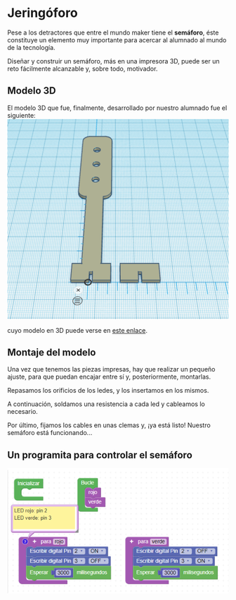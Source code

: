# Jeringóforo

Pese a los detractores que entre el mundo maker tiene el **semáforo**, éste constituye un elemento muy importante para acercar al alumnado al mundo de la tecnología.  

Diseñar y construir un semáforo, más en una impresora 3D, puede ser un reto fácilmente alcanzable y, sobre todo, motivador.  

## Modelo 3D

El modelo 3D que fue, finalmente, desarrollado por nuestro alumnado fue el siguiente:
![Jeringóforo](jeringoforo.png)

cuyo modelo en 3D puede verse en [este enlace](jeringoforo.stl).

## Montaje del modelo

Una vez que tenemos las piezas impresas, hay que realizar un pequeño ajuste, para que puedan encajar entre sí y, posteriormente, montarlas.  

Repasamos los orificios de los ledes, y los insertamos en los mismos.

A continuación, soldamos una resistencia a cada led y cableamos lo necesario.  

Por último, fijamos los cables en unas clemas y, ¡ya está listo! Nuestro semáforo está funcionando...  


## Un programita para controlar el semáforo

![Programa de control de un semáforo con funciones](ProgSemaforo.png)